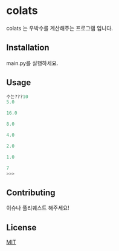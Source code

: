 # colats

colats 는 우박수를 계산해주는 프로그램 입니다.
## Installation

main.py를 실행하세요.


## Usage

```python
수는???10
5.0

16.0

8.0

4.0

2.0

1.0

7
>>> 
```

## Contributing
이슈나 풀리퀘스트 해주세요!

## License
[MIT](https://choosealicense.com/licenses/mit/)
